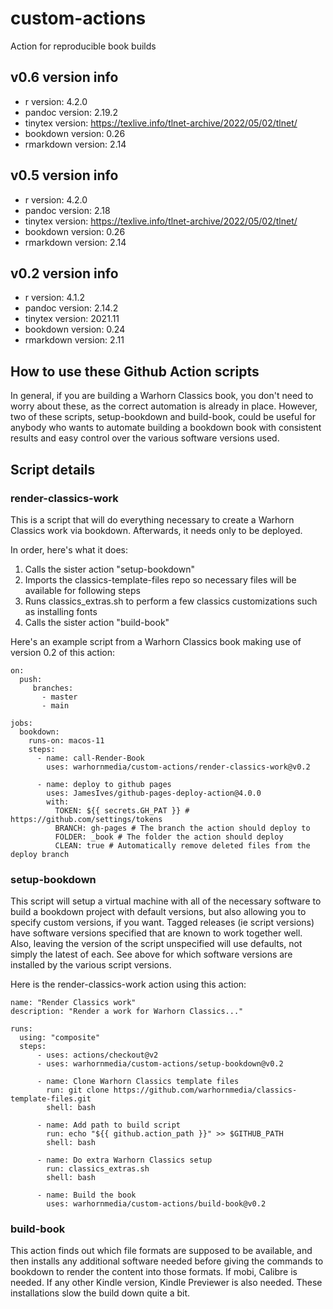 # custom-actions
Action for reproducible book builds

## v0.6 version info

- r version: 4.2.0
- pandoc version: 2.19.2
- tinytex version: https://texlive.info/tlnet-archive/2022/05/02/tlnet/
- bookdown version: 0.26
- rmarkdown version: 2.14

## v0.5 version info

- r version: 4.2.0
- pandoc version: 2.18
- tinytex version: https://texlive.info/tlnet-archive/2022/05/02/tlnet/
- bookdown version: 0.26
- rmarkdown version: 2.14

## v0.2 version info

- r version: 4.1.2
- pandoc version: 2.14.2
- tinytex version: 2021.11
- bookdown version: 0.24
- rmarkdown version: 2.11

## How to use these Github Action scripts

In general, if you are building a Warhorn Classics book, you don't need to worry about these, as the correct automation is already in place. However, two of these scripts, setup-bookdown and build-book, could be useful for anybody who wants to automate building a bookdown book with consistent results and easy control over the various software versions used.

## Script details

### render-classics-work

This is a script that will do everything necessary to create a Warhorn Classics work via bookdown. Afterwards, it needs only to be deployed. 

In order, here's what it does:

1. Calls the sister action "setup-bookdown"
2. Imports the classics-template-files repo so necessary files will be available for following steps
3. Runs classics_extras.sh to perform a few classics customizations such as installing fonts
4. Calls the sister action "build-book"

Here's an example script from a Warhorn Classics book making use of version 0.2 of this action:

```
on:
  push:
     branches:
       - master
       - main

jobs:
  bookdown:
    runs-on: macos-11
    steps:
      - name: call-Render-Book
        uses: warhornmedia/custom-actions/render-classics-work@v0.2

      - name: deploy to github pages
        uses: JamesIves/github-pages-deploy-action@4.0.0
        with:
          TOKEN: ${{ secrets.GH_PAT }} # https://github.com/settings/tokens
          BRANCH: gh-pages # The branch the action should deploy to
          FOLDER: _book # The folder the action should deploy
          CLEAN: true # Automatically remove deleted files from the deploy branch
```

### setup-bookdown

This script will setup a virtual machine with all of the necessary software to build a bookdown project with default versions, but also allowing you to specify custom versions, if you want. Tagged releases (ie script versions) have software versions specified that are known to work together well. Also, leaving the version of the script unspecified will use defaults, not simply the latest of each. See above for which software versions are installed by the various script versions. 

Here is the render-classics-work action using this action:

```
name: "Render Classics work"
description: "Render a work for Warhorn Classics..."

runs: 
  using: "composite"
  steps:
      - uses: actions/checkout@v2
      - uses: warhornmedia/custom-actions/setup-bookdown@v0.2

      - name: Clone Warhorn Classics template files
        run: git clone https://github.com/warhornmedia/classics-template-files.git
        shell: bash

      - name: Add path to build script
        run: echo "${{ github.action_path }}" >> $GITHUB_PATH
        shell: bash
        
      - name: Do extra Warhorn Classics setup
        run: classics_extras.sh
        shell: bash

      - name: Build the book
        uses: warhornmedia/custom-actions/build-book@v0.2
```

### build-book

This action finds out which file formats are supposed to be available, and then installs any additional software needed before giving the commands to bookdown to render the content into those formats. If mobi, Calibre is needed. If any other Kindle version, Kindle Previewer is also needed. These installations slow the build down quite a bit. 
